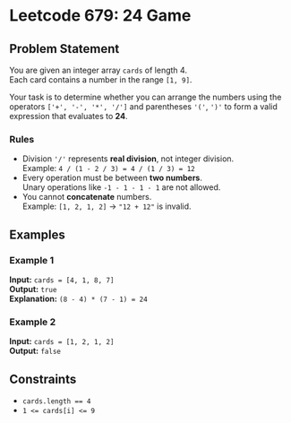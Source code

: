 # Leetcode 679: 24 Game

## Problem Statement

You are given an integer array `cards` of length 4.  
Each card contains a number in the range `[1, 9]`.

Your task is to determine whether you can arrange the numbers using the operators `['+', '-', '*', '/']` and parentheses `'('`, `')'` to form a valid expression that evaluates to **24**.

### Rules

- Division `'/'` represents **real division**, not integer division.  
  Example: `4 / (1 - 2 / 3) = 4 / (1 / 3) = 12`
- Every operation must be between **two numbers**.  
  Unary operations like `-1 - 1 - 1 - 1` are not allowed.
- You cannot **concatenate** numbers.  
  Example: `[1, 2, 1, 2]` → `"12 + 12"` is invalid.

## Examples

### Example 1  
**Input:** `cards = [4, 1, 8, 7]`  
**Output:** `true`  
**Explanation:** `(8 - 4) * (7 - 1) = 24`

### Example 2  
**Input:** `cards = [1, 2, 1, 2]`  
**Output:** `false`

## Constraints

- `cards.length == 4`  
- `1 <= cards[i] <= 9`
